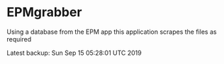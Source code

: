 # EPMgrabber
Using a database from the EPM app this application scrapes the files as required


Latest backup: Sun Sep 15 05:28:01 UTC 2019

